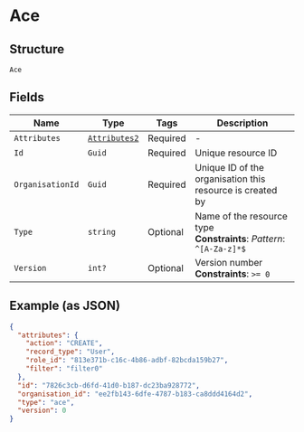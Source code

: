 
# Ace

## Structure

`Ace`

## Fields

| Name | Type | Tags | Description |
|  --- | --- | --- | --- |
| `Attributes` | [`Attributes2`](../../doc/models/attributes-2.md) | Required | - |
| `Id` | `Guid` | Required | Unique resource ID |
| `OrganisationId` | `Guid` | Required | Unique ID of the organisation this resource is created by |
| `Type` | `string` | Optional | Name of the resource type<br>**Constraints**: *Pattern*: `^[A-Za-z]*$` |
| `Version` | `int?` | Optional | Version number<br>**Constraints**: `>= 0` |

## Example (as JSON)

```json
{
  "attributes": {
    "action": "CREATE",
    "record_type": "User",
    "role_id": "813e371b-c16c-4b86-adbf-82bcda159b27",
    "filter": "filter0"
  },
  "id": "7826c3cb-d6fd-41d0-b187-dc23ba928772",
  "organisation_id": "ee2fb143-6dfe-4787-b183-ca8ddd4164d2",
  "type": "ace",
  "version": 0
}
```

